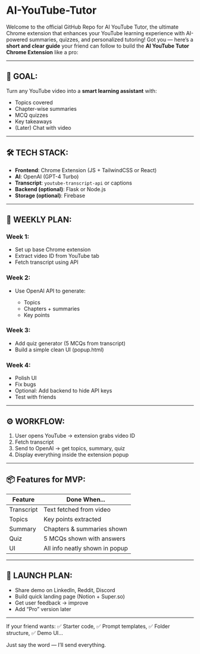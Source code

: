 # AI-YouTube-Tutor
Welcome to the official GitHub Repo for AI YouTube Tutor, the ultimate Chrome extension that enhances your YouTube learning experience with AI-powered summaries, quizzes, and personalized tutoring!
Got you — here’s a **short and clear guide** your friend can follow to build the **AI YouTube Tutor Chrome Extension** like a pro:

---

## 🎯 GOAL:

Turn any YouTube video into a **smart learning assistant** with:

* Topics covered
* Chapter-wise summaries
* MCQ quizzes
* Key takeaways
* (Later) Chat with video

---

## 🛠 TECH STACK:

* **Frontend**: Chrome Extension (JS + TailwindCSS or React)
* **AI**: OpenAI (GPT-4 Turbo)
* **Transcript**: `youtube-transcript-api` or captions
* **Backend (optional)**: Flask or Node.js
* **Storage (optional)**: Firebase

---

## 🔧 WEEKLY PLAN:

### **Week 1:**

* Set up base Chrome extension
* Extract video ID from YouTube tab
* Fetch transcript using API

### **Week 2:**

* Use OpenAI API to generate:

  * Topics
  * Chapters + summaries
  * Key points

### **Week 3:**

* Add quiz generator (5 MCQs from transcript)
* Build a simple clean UI (popup.html)

### **Week 4:**

* Polish UI
* Fix bugs
* Optional: Add backend to hide API keys
* Test with friends

---

## ⚙️ WORKFLOW:

1. User opens YouTube → extension grabs video ID
2. Fetch transcript
3. Send to OpenAI → get topics, summary, quiz
4. Display everything inside the extension popup

---

## 📦 Features for MVP:

| Feature    | Done When...                   |
| ---------- | ------------------------------ |
| Transcript | Text fetched from video        |
| Topics     | Key points extracted           |
| Summary    | Chapters & summaries shown     |
| Quiz       | 5 MCQs shown with answers      |
| UI         | All info neatly shown in popup |

---

## 🚀 LAUNCH PLAN:

* Share demo on LinkedIn, Reddit, Discord
* Build quick landing page (Notion + Super.so)
* Get user feedback → improve
* Add “Pro” version later

---

If your friend wants:
✅ Starter code,
✅ Prompt templates,
✅ Folder structure,
✅ Demo UI...

Just say the word — I’ll send everything.
